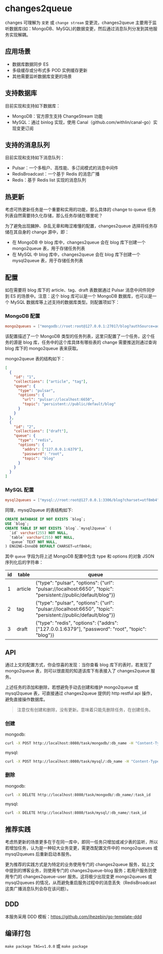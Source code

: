# changes2queue

changes 可理解为 `变更` 或 `change stream` 变更流，changes2queue 主要用于监听数据库(如：MongoDB、MySQL)的数据变更，然后通过消息队列分发到其他服务实现解耦。

## 应用场景

- 数据库数据同步 ES
- 多级缓存或分布式多 POD 实例缓存更新
- 其他需要监听数据库变更的场景

## 支持数据库

目前实现和支持如下数据库：

- MongoDB：官方原生支持 ChangeStream 功能
- MySQL：通过 binlog 实现，使用 Canal（github.com/withlin/canal-go）实现变更订阅

## 支持的消息队列

目前实现和支持如下消息队列：

- Pulsar：一个多租户、高性能、多订阅模式的消息中间件
- RedisBroadcast：一个基于 Redis 的消息广播
- Redis：基于 Redis list 实现的消息队列

## 热更新

考虑可热更新任务是一个重要和实用的功能，那么具体的 change to queue 任务列表自然需要持久化存储，那么任务存储在哪里呢？

为了避免出现臃肿、杂乱无章和晦涩难懂的配置，changes2queue 选择将任务存储在其自身的 change 源中，即：

- 在 MongoDB 中 blog 库中，changes2queue 会在 blog 库下创建一个 mongo2queue 表，用于存储任务列表
- 在 MySQL 中 blog 库中，changes2queue 会在 blog 库下创建一个 mysql2queue 表，用于存储任务列表

## 配置

如在需要将 blog 库下的 article、tag、draft 表数据通过 Pulsar 消息中间件同步到 ES 的场景中。注意：这个 blog 库可以是一个 MongoDB 数据库，也可以是一个 MySQL 数据库等上述支持的数据库类型。则配置项如下：

### MongoDB 配置

```toml
mongo2queues = ["mongodb://root:root@127.0.0.1:27017/blog?authSource=admin&replicaSet=hezebin"]
```

该配置描述了一个 MongoDB 类型的任务列表，这里只配置了一个任务，这个任务的源是 blog 库，任务中的这个库具体有哪些表的 change 需要推送则通过查询 blog 库下的 mongo2queue 表来获取。

mongo2queue 表的结构如下：

```json
[
  {
    "id": "1",
    "collections": ["article", "tag"],
    "queue": {
      "type": "pulsar",
      "options": {
        "url": "pulsar://localhost:6650",
        "topic": "persistent://public/default/blog"
      }
    }
  },
  {
    "id": "2",
    "collections": ["draft"],
    "queue": {
      "type": "redis",
      "options": {
        "addrs": ["127.0.0.1:6379"],
        "password": "root",
        "topic": "blog"
      }
    }
  }
]
```

### MySQL 配置

```toml
mysql2queues = ["mysql://root:root@127.0.0.1:3306/blog?charset=utf8mb4"]
```

同理，mysql2queue 的表结构如下:

```sql
CREATE DATABASE IF NOT EXISTS `blog`;
USE `blog`;
CREATE TABLE IF NOT EXISTS `blog`.`mysql2queue` (
  `id` varchar(255) NOT NULL,
  `table` varchar(255) NOT NULL,
  `queue` TEXT NOT NULL,
) ENGINE=InnoDB DEFAULT CHARSET=utf8mb4;
```

其中 `queue` 字段为将上述 MongoDB 配置中包含 type 和 options 的对象 JSON 序列化后的字符串：

| id  | table   | queue                                                                                                          |
| --- | ------- | -------------------------------------------------------------------------------------------------------------- |
| 1   | article | {"type": "pulsar", "options": {"url": "pulsar://localhost:6650", "topic": "persistent://public/default/blog"}} |
| 2   | tag     | {"type": "pulsar", "options": {"url": "pulsar://localhost:6650", "topic": "persistent://public/default/blog"}} |
| 3   | draft   | {"type": "redis", "options": {"addrs": ["127.0.0.1:6379"], "password": "root", "topic": "blog"}}               |

## API

通过上文的配置方式，你会惊喜的发现：当你查看 blog 库下的表时，若发现了 mongo2queue 表，则可以很直观的知道该库下有表接入了 changes2queue 服务。

上述任务的添加和删除，若想避免手动去创建和维护 mongo2queue 或 mysql2queue 表，可直接通过 changes2queue 提供的 http restful api 操作，避免直接操作数据库。

> 注意仅有创建和删除，没有更新。意味着只能先删除任务，在创建任务。

### 创建

mongodb:

```bash
curl -X POST http://localhost:8080/task/mongodb/:db_name -H "Content-Type: application/json" -d '{"tables": ["article", "tag"], "queue": {"type": "pulsar", "options": {"url": "pulsar://localhost:6650", "topic": "persistent://public/default/blog"}}}'
```

mysql:

```bash
curl -X POST http://localhost:8080/task/mysql/:db_name -H "Content-Type: application/json" -d '{"tables": ["article", "tag"], "queue": {"type": "pulsar", "options": {"url": "pulsar://localhost:6650", "topic": "persistent://public/default/blog"}}}'
```

### 删除

mongodb:

```bash
curl -X DELETE http://localhost:8080/task/mongodb/:db_name/:task_id
```

mysql:

```bash
curl -X DELETE http://localhost:8080/task/mysql/:db_name/:task_id
```

## 推荐实践

考虑热更新的场景更多在于在同一库中，即同一任务只增加或减少表的监听，所以若增加任务，认为是一种较大业务变更，需更改配置文件中的 mongo2queues 或 mysql2queues 后重新启动本服务。

更为推荐的实践方式是为特定的业务使用专门的 changes2queue 服务，如上文中提到的博客业务，则使用专门的 changes2queue-blog 服务；若用户服务则使用专门的 changes2queue-user 服务。这将极少出现变更 mongo2queues 或 mysql2queues 的情况，从而避免重启服务过程中的消息丢失（RedisBroadcast 这类广播消息队列会存在该问题）。

## DDD

本服务采用 DDD 模板：https://github.com/ihezebin/go-template-ddd

## 编译打包

`make package TAG=v1.0.0` 或 `make package`
